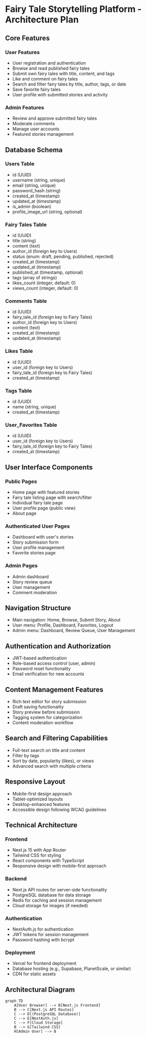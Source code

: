 # Fairy Tale Storytelling Platform - Architecture Plan

## Core Features

### User Features
- User registration and authentication
- Browse and read published fairy tales
- Submit own fairy tales with title, content, and tags
- Like and comment on fairy tales
- Search and filter fairy tales by title, author, tags, or date
- Save favorite fairy tales
- User profile with submitted stories and activity

### Admin Features
- Review and approve submitted fairy tales
- Moderate comments
- Manage user accounts
- Featured stories management

## Database Schema

### Users Table
- id (UUID)
- username (string, unique)
- email (string, unique)
- password_hash (string)
- created_at (timestamp)
- updated_at (timestamp)
- is_admin (boolean)
- profile_image_url (string, optional)

### Fairy Tales Table
- id (UUID)
- title (string)
- content (text)
- author_id (foreign key to Users)
- status (enum: draft, pending, published, rejected)
- created_at (timestamp)
- updated_at (timestamp)
- published_at (timestamp, optional)
- tags (array of strings)
- likes_count (integer, default: 0)
- views_count (integer, default: 0)

### Comments Table
- id (UUID)
- fairy_tale_id (foreign key to Fairy Tales)
- author_id (foreign key to Users)
- content (text)
- created_at (timestamp)
- updated_at (timestamp)

### Likes Table
- id (UUID)
- user_id (foreign key to Users)
- fairy_tale_id (foreign key to Fairy Tales)
- created_at (timestamp)

### Tags Table
- id (UUID)
- name (string, unique)
- created_at (timestamp)

### User_Favorites Table
- id (UUID)
- user_id (foreign key to Users)
- fairy_tale_id (foreign key to Fairy Tales)
- created_at (timestamp)

## User Interface Components

### Public Pages
- Home page with featured stories
- Fairy tale listing page with search/filter
- Individual fairy tale page
- User profile page (public view)
- About page

### Authenticated User Pages
- Dashboard with user's stories
- Story submission form
- User profile management
- Favorite stories page

### Admin Pages
- Admin dashboard
- Story review queue
- User management
- Comment moderation

## Navigation Structure
- Main navigation: Home, Browse, Submit Story, About
- User menu: Profile, Dashboard, Favorites, Logout
- Admin menu: Dashboard, Review Queue, User Management

## Authentication and Authorization
- JWT-based authentication
- Role-based access control (user, admin)
- Password reset functionality
- Email verification for new accounts

## Content Management Features
- Rich text editor for story submission
- Draft saving functionality
- Story preview before submission
- Tagging system for categorization
- Content moderation workflow

## Search and Filtering Capabilities
- Full-text search on title and content
- Filter by tags
- Sort by date, popularity (likes), or views
- Advanced search with multiple criteria

## Responsive Layout
- Mobile-first design approach
- Tablet-optimized layouts
- Desktop-enhanced features
- Accessible design following WCAG guidelines

## Technical Architecture

### Frontend
- Next.js 15 with App Router
- Tailwind CSS for styling
- React components with TypeScript
- Responsive design with mobile-first approach

### Backend
- Next.js API routes for server-side functionality
- PostgreSQL database for data storage
- Redis for caching and session management
- Cloud storage for images (if needed)

### Authentication
- NextAuth.js for authentication
- JWT tokens for session management
- Password hashing with bcrypt

### Deployment
- Vercel for frontend deployment
- Database hosting (e.g., Supabase, PlanetScale, or similar)
- CDN for static assets

## Architectural Diagram

```mermaid
graph TD
    A[User Browser] --> B[Next.js Frontend]
    B --> C[Next.js API Routes]
    C --> D[(PostgreSQL Database)]
    C --> E[NextAuth.js]
    C --> F[Cloud Storage]
    B --> G[Tailwind CSS]
    H[Admin User] --> B